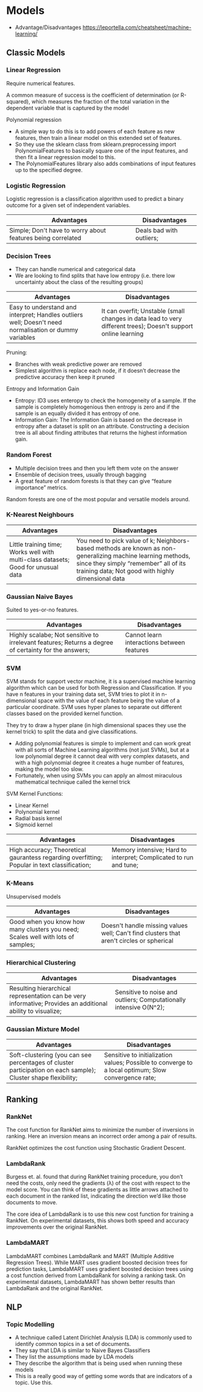 # Models

- Advantage/Disadvantages https://leportella.com/cheatsheet/machine-learning/

## Classic Models

### Linear Regression

Require numerical features.

A common measure of success is the coefficient of determination (or R-squared), which measures the fraction of the total variation in the dependent variable that is captured by the model

Polynomial regression
- A simple way to do this is to add powers of each feature as new features, then train a linear model on this extended set of features.
- So they use the sklearn class from sklearn.preprocessing import PolynomialFeatures to basically square one of the input features, and then fit a linear regression model to this. 
- The PolynomialFeatures library also adds combinations of input features up to the specified degree. 


### Logistic Regression

Logistic regression is a classification algorithm used to predict a binary outcome for a given set of independent variables.

| Advantages | Disadvantages |
| - | - |
| Simple; Don't have to worry about features being correlated | Deals bad with outliers; |


### Decision Trees

- They can handle numerical and categorical data
- We are looking to find splits that have low entropy (i.e. there low uncertainty about the class of the resulting groups)

| Advantages | Disadvantages |
| - | - |
| Easy to understand and interpret; Handles outliers well; Doesn't need normalisation or dummy variables | It can overfit; Unstable (small changes in data lead to very different trees); Doesn't support online learning |

Pruning:
- Branches with weak predictive power are removed
- Simplest algorithm is replace each node, if it doesn’t decrease the predictive accuracy then keep it pruned

Entropy and Information Gain
- Entropy: ID3 uses enteropy to check the homogeneity of a sample. If the sample is completely homogenious then entropy is zero and if the sample is an equally divided it has entropy of one.
- Information Gain: The Information Gain is based on the decrease in entropy after a dataset is split on an attribute. Constructing a decision tree is all about finding attributes that returns the highest information gain.

### Random Forest

- Multiple decision trees and then you left them vote on the answer
- Ensemble of decision trees, usually through bagging
- A great feature of random forests is that they can give “feature importance” metrics.

Random forests are one of the most popular and versatile models around.


### K-Nearest Neighbours

| Advantages | Disadvantages |
| - | - |
| Little training time; Works well with multi-class datasets; Good for unusual data | You need to pick value of k; Neighbors-based methods are known as non-generalizing machine learning methods, since they simply “remember” all of its training data; Not good with highly dimensional data |

### Gaussian Naive Bayes

Suited to yes-or-no features.

| Advantages | Disadvantages |
| - | - |
| Highly scalabe; Not sensitive to irrelevant features; Returns a degree of certainty for the answers; | Cannot learn interactions between features |

### SVM

SVM stands for support vector machine, it is a supervised machine learning algorithm which can be used for both Regression and Classification. If you have n features in your training data set, SVM tries to plot it in n-dimensional space with the value of each feature being the value of a particular coordinate. SVM uses hyper planes to separate out different classes based on the provided kernel function.

They try to draw a hyper plane (in high dimensional spaces they use the kernel trick) to split the data and give classifications.

- Adding polynomial features is simple to implement and can work great with all sorts of Machine Learning algorithms (not just SVMs), but at a low polynomial degree it cannot deal with very complex datasets, and with a high polynomial degree it creates a huge number of features, making the model too slow.
- Fortunately, when using SVMs you can apply an almost miraculous mathematical technique called the kernel trick

SVM Kernel Functions:
- Linear Kernel 
- Polynomial kernel 
- Radial basis kernel 
- Sigmoid kernel


| Advantages | Disadvantages |
| - | - |
| High accuracy; Theoretical gaurantess regarding overfitting; Popular in text classification; | Memory intensive; Hard to interpret; Complicated to run and tune; |

### K-Means

Unsupervised models

| Advantages | Disadvantages |
| - | - |
| Good when you know how many clusters you need; Scales well with lots of samples; | Doesn't handle missing values well; Can't find clusters that aren't circles or spherical |

### Hierarchical Clustering

| Advantages | Disadvantages |
| - | - |
| Resulting hierarchical representation can be very informative; Provides an additional ability to visualize;  | Sensitive to noise and outliers; Computationally intensive O(N^2); |

### Gaussian Mixture Model

| Advantages | Disadvantages |
| - | - |
| Soft-clustering (you can see percentages of cluster participation on each sample); Cluster shape flexibility; | Sensitive to initialization values; Possible to converge to a local optimum; Slow convergence rate; |


## Ranking

### RankNet

The cost function for RankNet aims to minimize the number of inversions in ranking. Here an inversion means an incorrect order among a pair of results.

RankNet optimizes the cost function using Stochastic Gradient Descent.

### LambdaRank 

Burgess et. al. found that during RankNet training procedure, you don’t need the costs, only need the gradients (λ) of the cost with respect to the model score. You can think of these gradients as little arrows attached to each document in the ranked list, indicating the direction we’d like those documents to move.

The core idea of LambdaRank is to use this new cost function for training a RankNet. On experimental datasets, this shows both speed and accuracy improvements over the original RankNet.

### LambdaMART

LambdaMART combines LambdaRank and MART (Multiple Additive Regression Trees). While MART uses gradient boosted decision trees for prediction tasks, LambdaMART uses gradient boosted decision trees using a cost function derived from LambdaRank for solving a ranking task. On experimental datasets, LambdaMART has shown better results than LambdaRank and the original RankNet.

## NLP

### Topic Modelling
- A technique called Latent Dirichlet Analysis (LDA) is commonly used to identify common topics in a set of documents.
- They say that LDA is similar to Naive Bayes Classifiers
- They list the assumptions made by LDA models
- They describe the algorithm that is being used when running these models
- This is a really good way of getting some words that are indicators of a topic. Use this.
